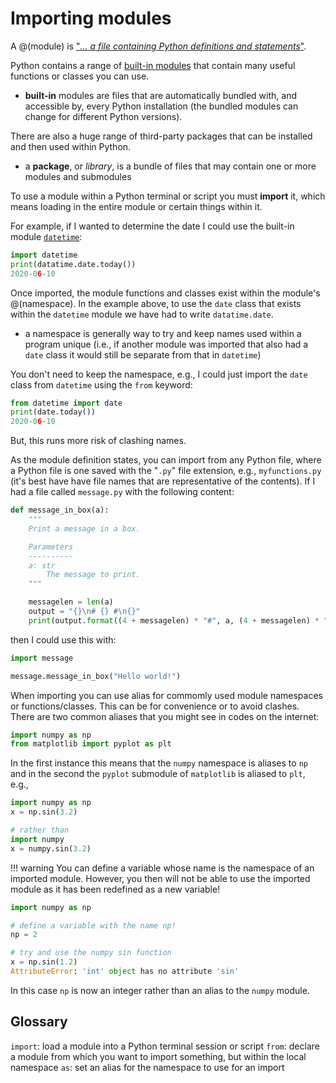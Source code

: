 # Importing modules

A @(module) is ["*... a file containing Python definitions and
statements*"](https://docs.python.org/3/tutorial/modules.html#modules).

Python contains a range of [built-in modules](https://docs.python.org/3/py-modindex.html) that
contain many useful functions or classes you can use.

 * **built-in** modules are files that are automatically bundled with, and accessible by, every
   Python installation (the bundled modules can change for different Python versions).

There are also a huge range of third-party packages that can be installed and then used within Python. 

 * a **package**, or *library*, is a bundle of files that may contain one or more modules and submodules

To use a module within a Python terminal or script you must **import** it, which means loading in
the entire module or certain things within it.

For example, if I wanted to determine the date I could use the built-in module
[`datetime`](https://docs.python.org/3/library/datetime.html#module-datetime):

```python
import datetime
print(datatime.date.today())
2020-06-10
```

Once imported, the module functions and classes exist within the module's @(namespace). In the
example above, to use the `date` class that exists within the `datetime` module  we have had to
write `datatime.date`.

 * a namespace is generally way to try and keep names used within a program unique (i.e., if
   another module was imported that also had a `date` class it would still be separate from that in
   `datetime`)

You don't need to keep the namespace, e.g., I could just import the `date` class from `datetime`
using the `from` keyword:

```python
from datetime import date
print(date.today())
2020-06-10
```

But, this runs more risk of clashing names.

As the module definition states, you can import from any Python file, where a Python file is one
saved with the "`.py`" file extension, e.g., `myfunctions.py` (it's best have have file names that
are representative of the contents). If I had a file called `message.py` with the following content:

```python
def message_in_box(a):
    """
    Print a message in a box.

    Parameters
    ----------
    a: str
        The message to print.
    """

    messagelen = len(a)
    output = "{}\n# {} #\n{}"
    print(output.format((4 + messagelen) * "#", a, (4 + messagelen) * "#"))
```

then I could use this with:

```python
import message

message.message_in_box("Hello world!")
```

When importing you can use alias for commomly used module namespaces or functions/classes. This can
be for convenience or to avoid clashes. There are two common aliases that you might see in codes on
the internet:

```python
import numpy as np
from matplotlib import pyplot as plt
```

In the first instance this means that the `numpy` namespace is aliases to `np` and in the second the
`pyplot` submodule of `matplotlib` is aliased to `plt`, e.g.,

```python
import numpy as np
x = np.sin(3.2)

# rather than
import numpy
x = numpy.sin(3.2)
```

!!! warning
    You can define a variable whose name is the namespace of an imported module. However, you then
    will not be able to use the imported module as it has been redefined as a new variable!

```python
import numpy as np

# define a variable with the name np!
np = 2

# try and use the numpy sin function
x = np.sin(1.2)
AttributeError: 'int' object has no attribute 'sin'
```

In this case `np` is now an integer rather than an alias to the `numpy` module.

## Glossary

`import`: load a module into a Python terminal session or script
`from`: declare a module from which you want to import something, but within the local namespace
`as`: set an alias for the namespace to use for an import